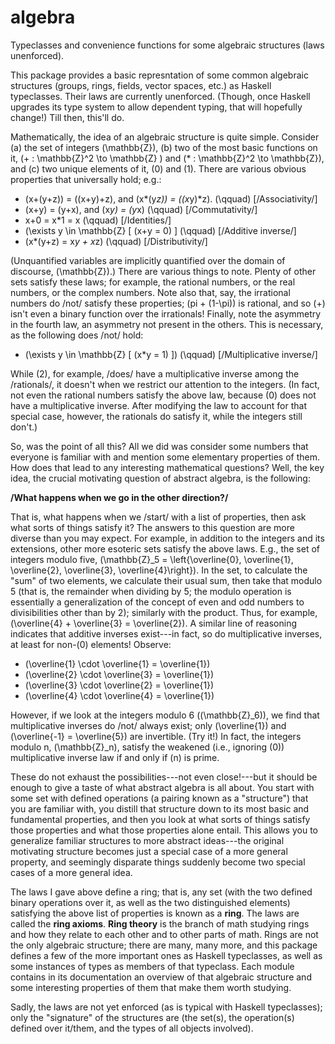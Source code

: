 # algebra

Typeclasses and convenience functions for some algebraic structures (laws unenforced).

This package provides a basic represntation of some common algebraic structures 
(groups, rings, fields, vector spaces, etc.) as Haskell typeclasses. Their laws 
are currently unenforced. (Though, once Haskell upgrades its type system to 
allow dependent typing, that will hopefully change!) Till then, this'll do.

Mathematically, the idea of an algebraic structure is quite simple. Consider 
(a) the set of integers \(\mathbb{Z}\), (b) two of the most basic functions on 
it, \(+ : \mathbb{Z}^2 \to \mathbb{Z} \) and \(* : \mathbb{Z}^2 \to 
\mathbb{Z}\), and (c) two unique elements of it, \(0\) and \(1\). There are 
various obvious properties that universally hold; e.g.:

* \(x+(y+z)\) = \((x+y)+z\), and \(x*(y*z)\) = \((x*y)*z\). \(\qquad\) 
[/Associativity/]
* \(x+y\) = \(y+x\), and \(x*y\) = \(y*x\) \(\qquad\) [/Commutativity/]
* x+0 = x*1 = x \(\qquad\) [/Identities/]
* \(\exists y \in \mathbb{Z} [ \(x+y = 0\) ] \(\qquad\) [/Additive inverse/]
* \(x*(y+z) = x*y + x*z\) \(\qquad\) [/Distributivity/]

(Unquantified variables are implicitly quantified over the domain of discourse, 
\(\mathbb{Z}\).) There are various things to note. Plenty of other sets satisfy 
these laws; for example, the rational numbers, or the real numbers, or the 
complex numbers. Note also that, say, the irrational numbers do /not/ satisfy 
these properties; \(pi + (1-\pi)\) is rational, and so \(+\) isn't even a 
binary function over the irrationals! Finally, note the asymmetry in the fourth 
law, an asymmetry not present in the others. This is necessary, as the 
following does /not/ hold:

* \(\exists y \in \mathbb{Z} [ \(x*y = 1\) ]\) \(\qquad\) [/Multiplicative 
inverse/]

While \(2\), for example, /does/ have a multiplicative inverse among the 
/rationals/, it doesn't when we restrict our attention to the integers. (In 
fact, not even the rational numbers satisfy the above law, because \(0\) does 
not have a multiplicative inverse. After modifying the law to account for that 
special case, however, the rationals do satisfy it, while the integers still 
don't.)

So, was the point of all this? All we did was consider some numbers that 
everyone is familiar with and mention some elementary properties of them. How 
does that lead to any interesting mathematical questions? Well, the key idea, 
the crucial motivating question of abstract algebra, is the following:

__/What happens when we go in the other direction?/__

That is, what happens when we /start/ with a list of properties, then ask what 
sorts of things satisfy it? The answers to this question are more diverse than 
you may expect. For example, in addition to the integers and its extensions, 
other more esoteric sets satisfy the above laws. E.g., the set of integers 
modulo five, \(\mathbb{Z}_5 = \left\{\overline{0}, \overline{1}, \overline{2}, 
\overline{3}, \overline{4}\right\}\). In the set, to calculate the "sum" of two 
elements, we calculate their usual sum, then take that modulo 5 (that is, the 
remainder when dividing by 5; the modulo operation is essentially a 
generalization of the concept of even and odd numbers to divisibilities other 
than by 2); similarly with the product. Thus, for example, \(\overline{4} + 
\overline{3} = \overline{2}\). A similar line of reasoning indicates that 
additive inverses exist---in fact, so do multiplicative inverses, at least for 
non-\(0\) elements! Observe:

* \(\overline{1} \cdot \overline{1} = \overline{1}\)
* \(\overline{2} \cdot \overline{3} = \overline{1}\)
* \(\overline{3} \cdot \overline{2} = \overline{1}\)
* \(\overline{4} \cdot \overline{4} = \overline{1}\)

However, if we look at the integers modulo 6 (\(\mathbb{Z}_6\)), we find that 
multiplicative inverses do /not/ always exist; only \(\overline{1}\) and 
\(\overline{-1} = \overline{5}\) are invertible. (Try it!) In fact, the 
integers modulo n, \(\mathbb{Z}_n\), satisfy the weakened (i.e., ignoring 
\(0\)) multiplicative inverse law if and only if \(n\) is prime.

These do not exhaust the possibilities---not even close!---but it should be 
enough to give a taste of what abstract algebra is all about. You start with 
some set with defined operations (a pairing known as a "structure") that you 
are familiar with, you distill that structure down to its most basic and 
fundamental properties, and then you look at what sorts of things satisfy those 
properties and what those properties alone entail. This allows you to 
generalize familiar structures to more abstract ideas---the original motivating 
structure becomes just a special case of a more general property, and seemingly 
disparate things suddenly become two special cases of a more general idea.

The laws I gave above define a ring; that is, any set (with the two defined 
binary operations over it, as well as the two distinguished elements) 
satisfying the above list of properties is known as a __ring__. The laws are 
called the __ring axioms__. __Ring theory__ is the branch of math studying 
rings and how they relate to each other and to other parts of math. Rings are 
not the only algebraic structure; there are many, many more, and this package 
defines a few of the more important ones as Haskell typeclasses, as well as 
some instances of types as members of that typeclass. Each module contains in 
its documentation an overview of that algebraic structure and some interesting 
properties of them that make them worth studying.

Sadly, the laws are not yet enforced (as is typical with Haskell typeclasses); 
only the "signature" of the structures are (the set(s), the operation(s) 
defined over it/them, and the types of all objects involved).

